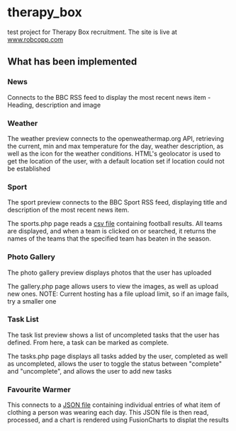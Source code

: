 # therapy_box
test project for Therapy Box recruitment. The site is live at www.robcopp.com

## What has been implemented

### News
Connects to the BBC RSS feed to display the most recent news item - Heading, description and image

### Weather
The weather preview connects to the openweathermap.org API, retrieving the current, min and max temperature for the day, weather description, as well as the icon for the weather conditions. HTML's geolocator is used to get the location of the user, with a default location set if location could not be established

### Sport
The sport preview connects to the BBC Sport RSS feed, displaying title and description of the most recent news item.

The sports.php page reads a [csv file](http://www.football-data.co.uk/mmz4281/1718/I1.csv) containing football results. All teams are displayed, and when a team is clicked on or searched, it returns the names of the teams that the specified team has beaten in the season.

### Photo Gallery

The photo gallery preview displays photos that the user has uploaded

The gallery.php page allows users to view the images, as well as upload new ones. 
NOTE: Current hosting has a file upload limit, so if an image fails, try a smaller one

### Task List
The task list preview shows a list of uncompleted tasks that the user has defined. From here, a task can be marked as complete.

The tasks.php page displays all tasks added by the user, completed as well as uncompleted, allows the user to toggle the status between "complete" and "uncomplete", and allows the user to add new tasks

### Favourite Warmer

This connects to a [JSON file](https://therapy-box.co.uk/hackathon/clothing-api.php?username=swapnil) containing individual entries of what item of clothing a person was wearing each day. This JSON file is then read, processed, and a chart is rendered using FusionCharts to displat the results
